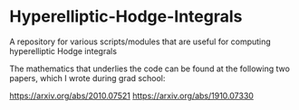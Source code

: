 # Hyperelliptic-Hodge-Integrals
A repository for various scripts/modules that are useful for computing hyperelliptic Hodge integrals

The mathematics that underlies the code can be found at the following two papers, which I wrote during grad school:

https://arxiv.org/abs/2010.07521
https://arxiv.org/abs/1910.07330
